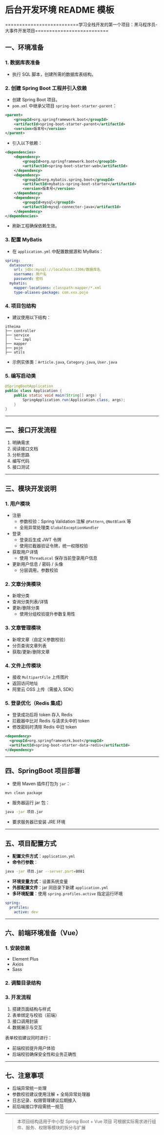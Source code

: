 # 后台开发环境 README 模板
==========================学习全栈开发的第一个项目：黑马程序员-大事件开发项目==========================
## 一、环境准备

### 1. 数据库表准备
- 执行 SQL 脚本，创建所需的数据库表结构。

### 2. 创建 Spring Boot 工程并引入依赖
- 创建 Spring Boot 项目。
- `pom.xml` 中继承父项目 `spring-boot-starter-parent`：
```xml
<parent>
    <groupId>org.springframework.boot</groupId>
    <artifactId>spring-boot-starter-parent</artifactId>
    <version>版本号</version>
</parent>
```
- 引入以下依赖：
```xml
<dependencies>
    <dependency>
        <groupId>org.springframework.boot</groupId>
        <artifactId>spring-boot-starter-web</artifactId>
    </dependency>
    <dependency>
        <groupId>org.mybatis.spring.boot</groupId>
        <artifactId>mybatis-spring-boot-starter</artifactId>
        <version>版本号</version>
    </dependency>
    <dependency>
        <groupId>mysql</groupId>
        <artifactId>mysql-connector-java</artifactId>
    </dependency>
</dependencies>
```
- 刷新工程确保依赖生效。

### 3. 配置 MyBatis
- 在 `application.yml` 中配置数据源和 MyBatis：
```yaml
spring:
  datasource:
    url: jdbc:mysql://localhost:3306/数据库名
    username: 用户名
    password: 密码
  mybatis:
    mapper-locations: classpath:mapper/*.xml
    type-aliases-package: com.xxx.pojo
```

### 4. 项目包结构
- 建议使用以下结构：
```
itheima
├── controller
├── service
│   └── impl
├── mapper
├── pojo
├── utils
```
- 示例实体类：`Article.java`, `Category.java`, `User.java`

### 5. 编写启动类
```java
@SpringBootApplication
public class Application {
    public static void main(String[] args) {
        SpringApplication.run(Application.class, args);
    }
}
```

---

## 二、接口开发流程

1. 明确需求
2. 阅读接口文档
3. 分析思路
4. 编写代码
5. 接口测试

---

## 三、模块开发说明

### 1. 用户模块
- 注册
  - 参数校验：Spring Validation 注解 `@Pattern`, `@NotBlank` 等
  - 全局异常处理类 `GlobalExceptionHandler`
- 登录
  - 登录后生成 JWT 令牌
  - 使用拦截器验证令牌，统一权限校验
- 获取用户详情
  - 使用 `ThreadLocal` 保存当前登录用户信息
- 更新用户信息 / 密码 / 头像
  - 分层调用，参数校验

### 2. 文章分类模块
- 新增分类
- 查询分类列表/详情
- 更新/删除分类
  - 使用分组校验提升参数复用性

### 3. 文章管理模块
- 新增文章（自定义参数校验）
- 分页查询文章列表
- 获取/更新/删除文章

### 4. 文件上传模块
- 接收 `MultipartFile` 上传图片
- 返回访问地址
- 阿里云 OSS 上传（需接入 SDK）

### 5. 登录优化（Redis 集成）
- 登录成功后将 token 存入 Redis
- 拦截器中比对 Redis 与请求头中的 token
- 修改密码时清除 Redis 中旧 token

```xml
<dependency>
  <groupId>org.springframework.boot</groupId>
  <artifactId>spring-boot-starter-data-redis</artifactId>
</dependency>
```

---

## 四、SpringBoot 项目部署

- 使用 Maven 插件打包为 `jar`：
```bash
mvn clean package
```
- 服务器运行 jar 包：
```bash
java -jar 项目.jar
```
- 要求服务器已安装 JRE 环境

---

## 五、项目配置方式

- **配置文件方式**：`application.yml`
- **命令行参数**：
```bash
java -jar 项目.jar --server.port=8081
```
- **环境变量方式**：设置系统变量
- **外部配置文件**：jar 同目录下新建 `application.yml`
- **多环境配置**：使用 `spring.profiles.active` 指定运行环境

```yaml
spring:
  profiles:
    active: dev
```

---

## 六、前端环境准备（Vue）

### 1. 安装依赖
- Element Plus
- Axios
- Sass

### 2. 调整目录结构

### 3. 开发流程
1. 搭建页面结构与样式
2. 表单绑定与校验（前端）
3. 接口调用封装
4. 数据展示与交互

表单校验建议同时进行：
- 前端校验提升用户体验
- 后端校验确保安全性和业务正确性

---

## 七、注意事项

- 后端异常统一处理
- 参数校验建议使用注解 + 全局异常处理器
- 日志记录、权限管理建议后期接入
- 前后端接口字段需统一规范

---

> 本项目结构适用于中小型 Spring Boot + Vue 项目
> 可根据实际需求进行组件、服务、权限等模块的拆分与扩展

